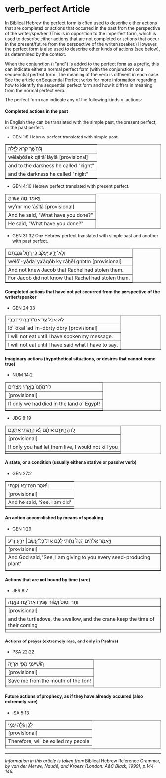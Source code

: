 # verb_perfect Article
In Biblical Hebrew the perfect form is often used to describe either actions that are completed or actions that occurred in the past from the perspective of the writer/speaker.  (This is in opposition to the imperfect form, which is used to describe either actions that are not completed or actions that occur in the present/future from the perspective of the writer/speaker.)  However, the perfect form is also used to describe other kinds of actions (see below), as determined by the context.  

When the conjunction (וְ "and") is added to the perfect form as a prefix, this can indicate either a normal perfect form (with the conjunction) or a sequenctial perfect form.  The meaning of the verb is different in each case. See the article on Sequential Perfect verbs for more information regarding how to identify the sequential perfect form and how it differs in meaning from the normal perfect verb.

The perfect form can indicate any of the following kinds of actions:

#### Completed actions in the past
In English they can be translated with the simple past, the present perfect, or the past perfect.

* GEN 1:5
Hebrew perfect translated with simple past.
<table border="1" class="docutils">
<colgroup>
<col width="100%" />
</colgroup>
<tbody valign="top">
<tr class="row-odd"><td>וְלַחֹ֖שֶׁךְ קָ֣רָא לָ֑יְלָה</td>
</tr>
<tr class="row-even"><td>wĕlaḥōšek qārāʾ lāylâ [provisional]</td>
</tr>
<tr class="row-odd"><td>and to the darkness he called "night"</td>
</tr>
<tr class="row-even"><td>and the darkness he called "night"</td>
</tr>
</tbody>
</table>

* GEN 4:10
Hebrew perfect translated with present perfect.
<table border="1" class="docutils">
<colgroup>
<col width="100%" />
</colgroup>
<tbody valign="top">
<tr class="row-odd"><td>וַיֹּ֖אמֶר מֶ֣ה עָשִׂ֑יתָ</td>
</tr>
<tr class="row-even"><td>wyʾmr me ʿāśîtā [provisional]</td>
</tr>
<tr class="row-odd"><td>And he said, "What have you done?"</td>
</tr>
<tr class="row-even"><td>He said, "What have you done?"</td>
</tr>
</tbody>
</table>

* GEN 31:32
One Hebrew perfect translated with simple past and another with past perfect.
<table border="1" class="docutils">
<colgroup>
<col width="100%" />
</colgroup>
<tbody valign="top">
<tr class="row-odd"><td>וְלֹֽא־יָדַ֣ע יַעֲקֹ֔ב כִּ֥י רָחֵ֖ל גְּנָבָֽתַם</td>
</tr>
<tr class="row-even"><td>wĕlōʾ-yādaʿ yaʿăqōb ky rāḥēl gnbtm [provisional]</td>
</tr>
<tr class="row-odd"><td>And not knew Jacob that Rachel had stolen them.</td>
</tr>
<tr class="row-even"><td>For Jacob did not know that Rachel had stolen them.</td>
</tr>
</tbody>
</table>

#### Completed actions that have not yet occurred from the perspective of the writer/speaker

* GEN 24:33
<table border="1" class="docutils">
<colgroup>
<col width="100%" />
</colgroup>
<tbody valign="top">
<tr class="row-odd"><td>לֹ֣א אֹכַ֔ל עַ֥ד אִם־דִּבַּ֖רְתִּי דְּבָרָ֑י</td>
</tr>
<tr class="row-even"><td>lōʾ ʾōkal ʿad ʾm-dbrty dbry [provisional]</td>
</tr>
<tr class="row-odd"><td>I will not eat until I have spoken my message.</td>
</tr>
<tr class="row-even"><td>I will not eat until I have said what I have to say.</td>
</tr>
</tbody>
</table>

#### Imaginary actions (hypothetical situations, or desires that cannot come true)

* NUM 14:2
<table border="1" class="docutils">
<colgroup>
<col width="100%" />
</colgroup>
<tbody valign="top">
<tr class="row-odd"><td>לוּ־מַ֙תְנוּ֙ בְּאֶ֣רֶץ מִצְרַ֔יִם</td>
</tr>
<tr class="row-even"><td> [provisional]</td>
</tr>
<tr class="row-odd"><td>If only we had died in the land of Egypt!</td>
</tr>
<tr class="row-even"><td></td>
</tr>
</tbody>
</table>

* JDG 8:19
<table border="1" class="docutils">
<colgroup>
<col width="100%" />
</colgroup>
<tbody valign="top">
<tr class="row-odd"><td>ל֚וּ הַחֲיִתֶ֣ם אוֹתָ֔ם לֹ֥א הָרַ֖גְתִּי אֶתְכֶֽם׃</td>
</tr>
<tr class="row-even"><td> [provisional]</td>
</tr>
<tr class="row-odd"><td>If only you had let them live, I would not kill you</td>
</tr>
<tr class="row-even"><td></td>
</tr>
</tbody>
</table>

#### A state, or a condition (usually either a stative or passive verb)

* GEN 27:2
<table border="1" class="docutils">
<colgroup>
<col width="100%" />
</colgroup>
<tbody valign="top">
<tr class="row-odd"><td>וַיֹּ֕אמֶר הִנֵּה־נָ֖א זָקַ֑נְתִּי</td>
</tr>
<tr class="row-even"><td> [provisional]</td>
</tr>
<tr class="row-odd"><td>And he said, 'See, I am old'</td>
</tr>
<tr class="row-even"><td></td>
</tr>
</tbody>
</table>

#### An action accomplished by means of speaking

* GEN 1:29
<table border="1" class="docutils">
<colgroup>
<col width="100%" />
</colgroup>
<tbody valign="top">
<tr class="row-odd"><td>וַיֹּ֣אמֶר אֱלֹהִ֗ים הִנֵּה֩ נָתַ֨תִּי לָכֶ֜ם אֶת־כָּל־עֵ֣שֶׂב׀ זֹרֵ֣עַ זֶ֗רַע</td>
</tr>
<tr class="row-even"><td> [provisional]</td>
</tr>
<tr class="row-odd"><td>And God said, 'See, I am giving to you every seed-producing plant'</td>
</tr>
<tr class="row-even"><td></td>
</tr>
</tbody>
</table>

#### Actions that are not bound by time (rare)

* JER 8:7
<table border="1" class="docutils">
<colgroup>
<col width="100%" />
</colgroup>
<tbody valign="top">
<tr class="row-odd"><td>וְתֹ֤ר וְסִוס֙ וְעָג֔וּר שָׁמְר֖וּ אֶת־עֵ֣ת בֹּאָ֑נָה</td>
</tr>
<tr class="row-even"><td> [provisional]</td>
</tr>
<tr class="row-odd"><td>and the turtledove, the swallow, and the crane keep the time of their coming</td>
</tr>
<tr class="row-even"><td></td>
</tr>
</tbody>
</table>

#### Actions of prayer (extremely rare, and only in Psalms)

* PSA 22:22
<table border="1" class="docutils">
<colgroup>
<col width="100%" />
</colgroup>
<tbody valign="top">
<tr class="row-odd"><td>ה֭וֹשִׁיעֵנִי מִפִּ֣י אַרְיֵ֑ה</td>
</tr>
<tr class="row-even"><td> [provisional]</td>
</tr>
<tr class="row-odd"><td>Save me from the mouth of the lion!</td>
</tr>
<tr class="row-even"><td></td>
</tr>
</tbody>
</table>

#### Future actions of prophecy, as if they have already occurred (also extremely rare)

* ISA 5:13
<table border="1" class="docutils">
<colgroup>
<col width="100%" />
</colgroup>
<tbody valign="top">
<tr class="row-odd"><td>לָכֵ֛ן גָּלָ֥ה עַמִּ֖י</td>
</tr>
<tr class="row-even"><td> [provisional]</td>
</tr>
<tr class="row-odd"><td>Therefore, will be exiled my people</td>
</tr>
<tr class="row-even"><td></td>
</tr>
</tbody>
</table>

-----

*Information in this article is taken from* Biblical Hebrew Reference Grammar, *by van der Merwe, Naudé, and Kroeze (London: A&C Black, 1999), p.144-146.*